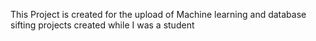 This Project is created for the upload of Machine learning and database sifting projects created  while I was a student
